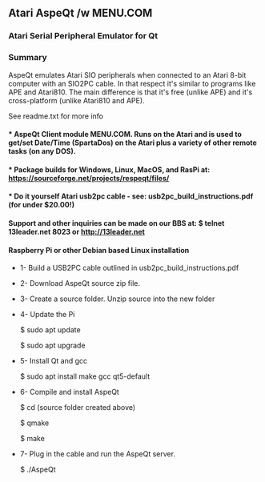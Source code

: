 ##  Atari AspeQt /w MENU.COM


### Atari Serial Peripheral Emulator for Qt

### Summary

AspeQt emulates Atari SIO peripherals when connected to an Atari 8-bit computer with an SIO2PC cable.
In that respect it's similar to programs like APE and Atari810. The main difference is that it's free
(unlike APE) and it's cross-platform (unlike Atari810 and APE).

See readme.txt for more info


#### * AspeQt Client module MENU.COM. Runs on the Atari and is used to get/set Date/Time (SpartaDos) on the Atari plus a variety of other remote tasks (on any DOS). 

#### * Package builds for Windows, Linux, MacOS, and RasPi at:  https://sourceforge.net/projects/respeqt/files/

#### * Do it yourself Atari usb2pc cable - see: usb2pc_build_instructions.pdf (for under $20.00!)


#### Support and other inquiries can be made on our BBS at:   $ telnet 13leader.net 8023 or http://13leader.net



####  Raspberry Pi or other Debian based Linux installation 

* 1- Build a USB2PC cable outlined in usb2pc_build_instructions.pdf

* 2- Download AspeQt source zip file.  

* 3- Create a source folder.  Unzip source into the new folder

* 4- Update the Pi
  
  $ sudo apt update
  
  $ sudo apt upgrade
 
 
* 5- Install Qt and gcc

  $ sudo apt install make gcc qt5-default
 
 
 * 6- Compile and install AspeQt
 
   $ cd (source folder created above)
   
   $ qmake
   
   $ make
   
  * 7- Plug in the cable and run the AspeQt server.
  
    $ ./AspeQt
   
   

